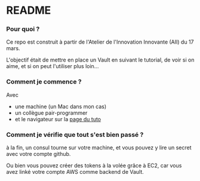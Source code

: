 # README #

### Pour quoi ? ###

Ce repo est construit à partir de l'Atelier de l'Innovation Innovante (AII) du 17 mars.

L'objectif était de mettre en place un Vault en suivant le tutorial, de voir si on aime, et si on peut l'utiliser plus loin...

### Comment je commence ? ###

Avec

* une machine (un Mac dans mon cas)
* un collègue pair-programmer
* et le navigateur sur la [page du tuto](https://www.vaultproject.io/intro/getting-started/install.html)

### Comment je vérifie que tout s'est bien passé ? ###

à la fin, un consul tourne sur votre machine, et vous pouvez y lire un secret avec votre compte github.

Ou bien vous pouvez créer des tokens à la volée grâce à EC2, car vous avez linké votre compte AWS comme backend de Vault.